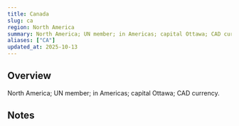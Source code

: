 ```yaml
---
title: Canada
slug: ca
region: North America
summary: North America; UN member; in Americas; capital Ottawa; CAD currency.
aliases: ["CA"]
updated_at: 2025-10-13
---
```


## Overview

North America; UN member; in Americas; capital Ottawa; CAD currency.

## Notes

<!-- Add your first note below -->
